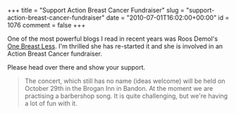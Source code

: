 +++
title = "Support Action Breast Cancer Fundraiser"
slug = "support-action-breast-cancer-fundraiser"
date = "2010-07-01T16:02:00+00:00"
id = 1076
comment = false
+++

One of the most powerful blogs I read in recent years was Roos Demol's [One Breast Less](http://onebreastlessinireland.blogspot.com/). I'm thrilled she has re-started it and she is involved in an Action Breast Cancer fundraiser.

Please head over there and show your support.

> The concert, which still has no name (ideas welcome) will be held on October 29th in the Brogan Inn in Bandon. At the moment we are practising a barbershop song. It is quite challenging, but we're having a lot of fun with it.
